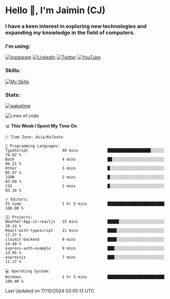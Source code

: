 <h1>Hello 👋, I'm Jaimin (CJ)</h1>
<h3>I have a keen interest in exploring new technologies and expanding my knowledge in the field of computers.</h3>

<h3 align="left"> I'm using: </h3>

[![Instagram](https://img.shields.io/badge/Instagram-%23E4405F.svg?style=for-the-badge&logo=Instagram&logoColor=white)](https://instagram.com/jaimin_chovatia) [![LinkedIn](https://img.shields.io/badge/linkedin-%230077B5.svg?style=for-the-badge&logo=linkedin&logoColor=white)](https://www.linkedin.com/in/jaimin-chovatia-691b8b29a) [![Twitter](https://img.shields.io/badge/Twitter-%231DA1F2.svg?style=for-the-badge&logo=Twitter&logoColor=white)](https://twitter.com/jaimin_chovatia) [![YouTube](https://img.shields.io/badge/YouTube-%23FF0000.svg?style=for-the-badge&logo=YouTube&logoColor=white)](https://youtube.com/@cjcreations5172) 

**<h3 align="left">Skills:</h3>**

[![My Skills](https://skillicons.dev/icons?i=ts,js,java,py,react,nextjs,nodejs,postgres,mongodb,git)](https://skillicons.dev)

<!---
 **<h3 align="left">🏆 Achievements:</h3>**
 [![An image of @jaimin25's Holopin badges, which is a link to view their full Holopin profile](https://holopin.me/jaimin25)](https://holopin.io/@jaimin25)
-->

**<h3 align="left">Stats:</h3>**

[![wakatime](https://wakatime.com/badge/user/b2a7cf30-099b-4a62-be11-c3b7dc700323.svg)](https://wakatime.com/@b2a7cf30-099b-4a62-be11-c3b7dc700323)

<!--START_SECTION:waka-->
![Lines of code](https://img.shields.io/badge/From%20Hello%20World%20I%27ve%20Written-987.7%20thousand%20lines%20of%20code-blue)

📊 **This Week I Spent My Time On** 

```text
🕑︎ Time Zone: Asia/Kolkata

💬 Programming Languages: 
TypeScript               48 mins             ███████████████████░░░░░░   74.92 % 
Bash                     4 mins              ██░░░░░░░░░░░░░░░░░░░░░░░   06.21 % 
Other                    3 mins              █░░░░░░░░░░░░░░░░░░░░░░░░   05.97 % 
JSON                     2 mins              █░░░░░░░░░░░░░░░░░░░░░░░░   03.89 % 
CSS                      2 mins              █░░░░░░░░░░░░░░░░░░░░░░░░   03.16 % 

🔥 Editors: 
VS Code                  1 hr 5 mins         █████████████████████████   100.00 % 

🐱‍💻 Projects: 
Weather-App-in-reactjs   13 mins             █████░░░░░░░░░░░░░░░░░░░░   20.14 % 
React-with-typescript    11 mins             ████░░░░░░░░░░░░░░░░░░░░░   17.37 % 
claimit-backend          9 mins              ████░░░░░░░░░░░░░░░░░░░░░   14.40 % 
express-auth-example     9 mins              ███░░░░░░░░░░░░░░░░░░░░░░   13.95 % 
expressjs                7 mins              ███░░░░░░░░░░░░░░░░░░░░░░   11.17 % 

💻 Operating System: 
Windows                  1 hr 5 mins         █████████████████████████   100.00 % 
```


 Last Updated on 17/10/2024 03:05:13 UTC
<!--END_SECTION:waka-->
